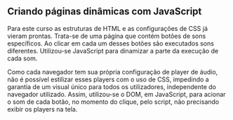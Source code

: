 ## Criando páginas dinâmicas com JavaScript

Para este curso as estruturas de HTML e as configurações de CSS já vieram prontas.
Trata-se de uma página que contém botões de sons específicos. Ao clicar em cada um desses botões são executados sons diferentes. Utilizou-se JavaScript para dinamizar a parte da execução de cada som. 

Como cada navegador tem sua própria configuração de player de áudio, não é possível estilizar esses players com o uso de CSS, impedindo a garantia de um visual único para todos os utilizadores, independente do navegador utilizado. Assim, utilizou-se o DOM, em JavaScript, para acionar o som de cada botão, no momento do clique, pelo script, não precisando exibir os players na tela. 